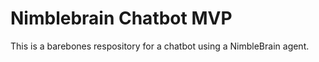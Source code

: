 # Nimblebrain Chatbot MVP

This is a barebones respository for a chatbot using a NimbleBrain agent.
